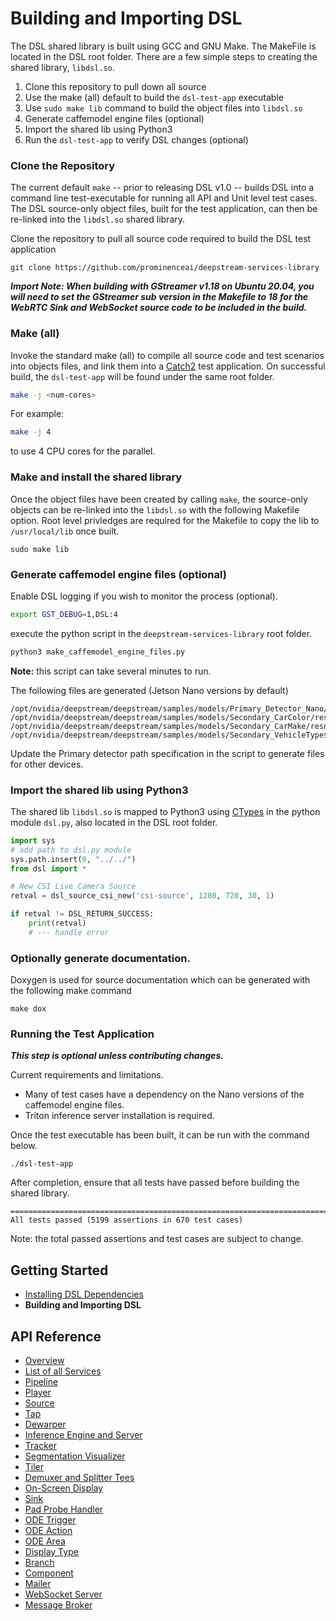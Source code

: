 # Building and Importing DSL

The DSL shared library is built using GCC and GNU Make. The MakeFile is located in the DSL root folder.
There are a few simple steps to creating the shared library, `libdsl.so`.

1. Clone this repository to pull down all source
2. Use the make (all) default to build the `dsl-test-app` executable
3. Use `sudo make lib` command to build the object files into `libdsl.so`
4. Generate  caffemodel engine files (optional)
5. Import the shared lib using Python3 
6. Run the `dsl-test-app` to verify DSL changes (optional)

### Clone the Repository
The current default `make` -- prior to releasing DSL v1.0 -- builds DSL into a command line test-executable for running all API and Unit level test cases. The DSL source-only object files, built for the test application, can then be re-linked into the `libdsl.so` shared library.

Clone the repository to pull all source code required to build the DSL test application
```
git clone https://github.com/prominenceai/deepstream-services-library
```

***Import Note: When building with GStreamer v1.18 on Ubuntu 20.04, you will need to set the GStreamer sub version in the Makefile to 18 for the WebRTC Sink and WebSocket source code to be included in the build.***


### Make (all)
Invoke the standard make (all) to compile all source code and test scenarios into objects files, and link them into a [Catch2](https://github.com/catchorg/Catch2) test application. On successful build, the `dsl-test-app` will be found under the same root folder.

```bash
make -j <num-cores>
```
For example:
```bash
make -j 4
```
to use 4 CPU cores for the parallel.

### Make and install the shared library
Once the object files have been created by calling `make`, the source-only objects can be re-linked into the `libdsl.so` with the following Makefile option. Root level privledges are required for the Makefile to copy the lib to `/usr/local/lib` once built.

```
sudo make lib
```

### Generate caffemodel engine files (optional)
Enable DSL logging if you wish to monitor the process (optional).
```bash
export GST_DEBUG=1,DSL:4
```
execute the python script in the `deepstream-services-library` root folder.
```bash
python3 make_caffemodel_engine_files.py
```
**Note:** this script can take several minutes to run.

The following files are generated (Jetson Nano versions by default)
```
/opt/nvidia/deepstream/deepstream/samples/models/Primary_Detector_Nano/resnet10.caffemodel_b8_gpu0_fp16.engine
/opt/nvidia/deepstream/deepstream/samples/models/Secondary_CarColor/resnet18.caffemodel_b8_gpu0_fp16.engine
/opt/nvidia/deepstream/deepstream/samples/models/Secondary_CarMake/resnet18.caffemodel_b8_gpu0_fp16.engine
/opt/nvidia/deepstream/deepstream/samples/models/Secondary_VehicleTypesresnet18.caffemodel_b8_gpu0_fp16.engine
```
Update the Primary detector path specification in the script to generate files for other devices. 


### Import the shared lib using Python3
The shared lib `libdsl.so` is mapped to Python3 using [CTypes](https://docs.python.org/3/library/ctypes.html) in the python module `dsl.py`, also located in the DSL root folder.

```python
import sys
# add path to dsl.py module
sys.path.insert(0, "../../")
from dsl import *

# New CSI Live Camera Source
retval = dsl_source_csi_new('csi-source', 1280, 720, 30, 1)

if retval != DSL_RETURN_SUCCESS:
    print(retval)
    # --- handle error
```


### Optionally generate documentation.
Doxygen is used for source documentation which can be generated with the following make command
```
make dox
```

### Running the Test Application
***This step is optional unless contributing changes.***

Current requirements and limitations.
* Many of test cases have a dependency on the Nano versions of the caffemodel engine files.
* Triton inference server installation is required.

Once the test executable has been built, it can be run with the command below.

```
./dsl-test-app
```

After completion, ensure that all tests have passed before building the shared library.
```
===============================================================================
All tests passed (5199 assertions in 670 test cases)
```

Note: the total passed assertions and test cases are subject to change.


## Getting Started
* [Installing DSL Dependencies](/docs/installing-dependencies.md)
* **Building and Importing DSL**

## API Reference
* [Overview](/docs/overview.md)
* [List of all Services](/docs/api-reference-list.md)
* [Pipeline](/docs/api-pipeline.md)
* [Player](/docs/api-player.md)
* [Source](/docs/api-source.md)
* [Tap](/docs/api-tap.md)
* [Dewarper](/docs/api-dewarper.md)
* [Inference Engine and Server](/docs/api-infer.md)
* [Tracker](/docs/api-tracker.md)
* [Segmentation Visualizer](/docs/api-segvisual.md)
* [Tiler](/docs/api-tiler.md)
* [Demuxer and Splitter Tees](/docs/api-tee)
* [On-Screen Display](/docs/api-osd.md)
* [Sink](/docs/api-sink.md)
* [Pad Probe Handler](/docs/api-pph.md)
* [ODE Trigger](/docs/api-ode-trigger.md)
* [ODE Action ](/docs/api-ode-action.md)
* [ODE Area](/docs/api-ode-area.md)
* [Display Type](/docs/api-display-type.md)
* [Branch](/docs/api-branch.md)
* [Component](/docs/api-component.md)
* [Mailer](/docs/api-mailer.md)
* [WebSocket Server](/docs/api-ws-server.md)
* [Message Broker](/docs/api-msg-broker.md)
